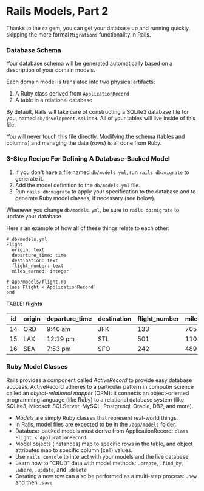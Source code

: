 # Rails Models, Part 2

Thanks to the `ez` gem, you can get your database up and running quickly, skipping the more formal `Migrations` functionality in Rails.

### Database Schema

Your database schema will be generated automatically based on a description of your domain models.

Each domain model is translated into two physical artifacts:

1. A Ruby class derived from `ApplicationRecord`
2. A table in a relational database

By default, Rails will take care of constructing a SQLite3 database file for you, named `db/development.sqlite3`.  All of your
tables will live inside of this file.

You will never touch this file directly.  Modifying the schema (tables and columns) and managing the data (rows) is all 
done from Ruby.  

### 3-Step Recipe For Defining A Database-Backed Model

1. If you don't have a file named `db/models.yml`, run `rails db:migrate` to generate it.
2. Add the model definition to the `db/models.yml` file.
3. Run `rails db:migrate` to apply your specification to the database and to generate Ruby model classes, 
if necessary (see below).

Whenever you change `db/models.yml`, be sure to `rails db:migrate` to update your database.

Here's an example of how all of these things relate to each other:

```
# db/models.yml
Flight
  origin: text
  departure_time: time
  destination: text
  flight_number: text
  miles_earned: integer
```

```
# app/models/flight.rb
class Flight < ApplicationRecord`
end
```
TABLE: **flights**

|id|origin|departure_time|destination|flight_number|miles_earned|
|--|------|--------------|-----------|-------------|------------|
|14|ORD|9:40 am|JFK|133|705|
|15|LAX|12:19 pm|STL|501|1104|
|16|SEA|7:53 pm|SFO|242|489|
### Ruby Model Classes

Rails provides a component called _ActiveRecord_ to provide easy database acccess.  ActiveRecord adheres to a particular
pattern in computer science called an _object-relational mapper_ (ORM): it connects an object-oriented programming language (like Ruby)
to a relational database system (like SQLite3, Micosoft SQLServer, MySQL, Postgresql, Oracle, DB2, and more).

* _Models_ are simply Ruby classes that represent real-world things.
* In Rails, model files are expected to be in the `/app/models` folder.
* Database-backed models must derive from ApplicationRecord:  `class Flight < ApplicationRecord`.
* Model objects (instances) map to specific rows in the table, and object attributes map to specific column (cell) values.
* Use `rails console` to interact with your models and the live database.
* Learn how to "CRUD" data with model methods: `.create`, `.find_by`, `.where`, `.update`, and `.delete`
* Creating a new row can also be performed as a multi-step process: `.new` and then `.save`
